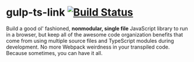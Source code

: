 # gulp-ts-link [![Build Status](https://travis-ci.com/byronwjones/gulp-ts-link.svg?branch=master)](https://travis-ci.com/byronwjones/gulp-ts-link)
Build a good ol' fashioned, **nonmodular, single file** JavaScript library to run in a browser, but keep all of the awesome code organization benefits that come from using multiple source files and TypeScript modules during development.  No more Webpack weirdness in your transpiled code.  Because sometimes, you can have it all.
